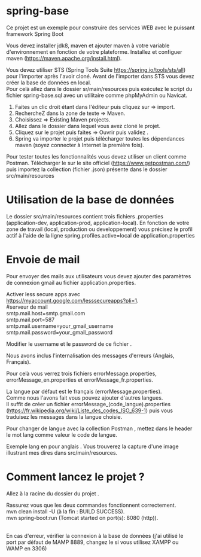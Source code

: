 # spring-base

Ce projet est un exemple pour construire des services WEB avec le puissant framework Spring Boot

Vous devez installer jdk8, maven et ajouter maven à votre variable d'environnement en fonction de votre plateforme.
Installez et configuer maven (https://maven.apache.org/install.html).

Vous devez utiliser STS (Spring Tools Suite https://spring.io/tools/sts/all) pour l'importer après l'avoir cloné.
Avant de l'importer dans STS vous devez créer la base de données en local.<br />
Pour celà allez dans le dossier sr/main/resources puis exécutez le script du fichier spring-base.sql
avec un utilitaire comme phpMyAdmin ou Navicat.

1. Faites un clic droit étant dans l'éditeur puis cliquez sur => import.
2. RechercheZ dans la zone de texte => Maven.
3. Choisissez  => Existing Maven projects.
4. Allez dans le dossier dans lequel vous avez cloné le projet.
5. Cliquez sur le projet puis faites => Ouvrir puis validez .
6. Spring va importer le projet puis télécharger toutes les dépendances maven (soyez connecter à Internet la première fois).

Pour tester toutes les fonctionnalités vous devez utiliser un client comme Postman.
Télécharger le  sur le site officiel (https://www.getpostman.com/) puis importez la collection (fichier .json) présente dans le dossier src/main/resources

# Utilisation de la base de données

  Le dossier src/main/resources contient trois fichiers .properties (application-dev, application-prod, application-local).
  En fonction de votre zone de travail (local, production ou developpement) vous précisez le profil actif à l'aide
  de la ligne spring.profiles.active=local de application.properties
  
# Envoie de mail

Pour envoyer des mails aux utilisateurs vous devez ajouter des paramètres de connexion gmail 
au fichier application.properties.

Activer less secure apps avec https://myaccount.google.com/lesssecureapps?pli=1. <br />
  #serveur de mail <br /> 
  smtp.mail.host=smtp.gmail.com <br />
  smtp.mail.port=587  <br />
  smtp.mail.username=your_gmail_username  <br />
  smtp.mail.password=your_gmail_password <br />

Modifier le username et le password de ce fichier .

Nous avons inclus l'internalisation des messages d'erreurs (Anglais, Français).

Pour celà vous verrez trois fichiers errorMessage.properties, errorMessage_en.properties et errorMessage_fr.properties.

La langue par défaut est le français (errorMessage.properties).<br />
Comme nous l'avons fait vous pouvez ajouter d'autres langues.<br />
Il suffit de créer un fichier errorMessage_(code_langue).properties (https://fr.wikipedia.org/wiki/Liste_des_codes_ISO_639-1) puis vous traduisez les messages dans la langue choisie.

Pour changer de langue avec la collection Postman , mettez dans le header le mot lang comme valeur le code de langue.

Exemple lang en pour anglais .
Vous trouverez la capture d'une image illustrant mes dires dans src/main/resources.

# Comment lancez le projet ?

Allez à la racine du dossier du projet .

Rassurez vous que les deux commandes fonctionnent correctement. <br />
  mvn clean install -U (à la fin :  BUILD SUCCESS).<br />
  mvn spring-boot:run (Tomcat started on port(s): 8080 (http)).<br /><br />
  
En cas d'erreur, vérifier la connexion à la base de données (j'ai utilisé le port par défaut de MAMP 8889, changez le si vous utilisez XAMPP ou WAMP en 3306)
  
